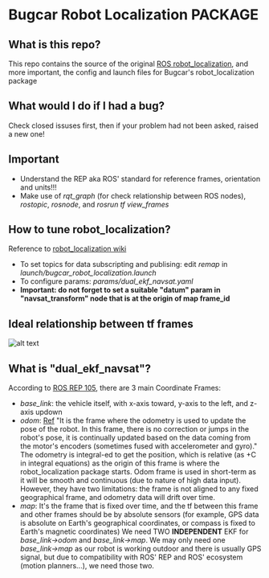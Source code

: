 # Bugcar Robot Localization PACKAGE
## What is this repo?
This repo contains the source of the original [ROS robot_localization](https://github.com/cra-ros-pkg/robot_localization), and more important, the config and launch files for Bugcar's robot_localization package
## What would I do if I had a bug?
Check closed issuses first, then if your problem had not been asked, raised a new one!
## Important
- Understand the REP aka ROS' standard for reference frames, orientation and units!!!
- Make use of *rqt_graph* (for check relationship between ROS nodes), *rostopic*, *rosnode*, and *rosrun tf view_frames*
## How to tune robot_localization?
Reference to [robot_localization wiki](http://docs.ros.org/melodic/api/robot_localization/html/index.html)
- To set topics for data subscripting and publising: edit *remap* in *launch/bugcar_robot_localization.launch*
- To configure params: *params/dual_ekf_navsat.yaml*
- **Important: do not forget to set a suitable "datum" param in "navsat_transform" node that is at the origin of map frame_id**
## Ideal relationship between tf frames
![alt text](https://github.com/tranqkhue/bugcar_robot_localization/blob/master/doc/images/ideal_tf_frame.jpg)
## What is "dual_ekf_navsat"?
According to [ROS REP 105](https://www.ros.org/reps/rep-0105.html), there are 3 main Coordinate Frames:
- *base_link*: the vehicle itself, with x-axis toward, y-axis to the left, and z-axis updown
- *odom*: [Ref](https://answers.ros.org/question/237295/confused-about-coordinate-frames-can-someone-please-explain/) "It is the frame where the odometry is used to update the pose of the robot. In this frame, there is no correction or jumps in the robot's pose, it is continually updated based on the data coming from the motor's encoders (sometimes fused with accelerometer and gyro)." The odometry is integral-ed to get the position, which is relative (as +C in integral equations) as the origin of this frame is where the robot_localization package starts. Odom frame is used in short-term as it will be smooth and continuous (due to nature of high data input). However, they have two limitations: the frame is not aligned to any fixed geographical frame, and odometry data will drift over time.
- *map*: It's the frame that is fixed over time, and the tf between this frame and other frames should be by absolute sensors (for example, GPS data is absolute on Earth's geographical coordinates, or compass is fixed to Earth's magnetic coordinates)
We need TWO **INDEPENDENT** EKF for *base_link->odom* and *base_link->map*. We may only need one *base_link->map* as our robot is working outdoor and there is usually GPS signal, but due to compatibility with ROS' REP and ROS' ecosystem (motion planners...), we need those two. 

